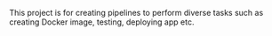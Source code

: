This project is for creating pipelines to perform diverse tasks such as creating Docker image, testing, deploying app etc.
